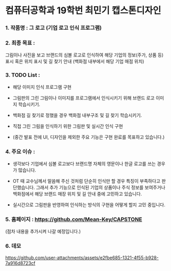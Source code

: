 # 컴퓨터공학과 19학번 최민기 캡스톤디자인

### 1. 작품명 : 그 로고 (기업 로고 인식 프로그램)

### 2. 최종 목표 : 

그림이나 사진을 보고 브랜드의 심볼 로고로 인식하여 해당 기업의 정보(주가, 상품 등)표시 혹은 
위치 표시 및 길 찾기 안내 (백화점 내부에서 해당 기업 매점 위치)

### 3. TODO List :

- 해당 이미지 인식 프로그램 구현

- 그림판의 그린 그림이나 이미지를 프로그램에서 인식시키기 위해 브랜드 로고 이미지 학습시키기.

- 백화점 길 찾기로 정했을 경우 백화점 내부구조 및 길 찾기 학습시키기.

- 직접 그린 그림을 인식하기 위한 그림판 및 실시간 인식 구현

- (중간 발표 전에 UI, 디자인을 제외한 주요 기능은 구현 완료를 목표하고 있습니다.)


### 4. 주요 이슈 :

- 생각보다 기업에서 심볼 로고보다 브랜드명 자체의 영문이나 한글 로고를 쓰는 경우가 많습니다.

- OT 때 교수님께서 말씀해 주신 것처럼 단순히 인식만 할 경우 특징이 부족하다고 판단했습니다. 그래서 추가 기능으로 인식된 기업의 상품이나 주식 정보를 보여주거나 백화점에서 해당 브랜드 매장 위치 및 길 안내 중에 고민하고 있습니다.

- 실시간으로 그림판을 반영하여 인식하는 방식의 구현을 어떻게 할지 고민 중입니다.

 
### 5. 홈페이지 : https://github.com/Mean-Key/CAPSTONE

(점차 내용을 추가시켜 나갈 예정입니다.)

### 6. 데모

https://github.com/user-attachments/assets/e2fbe685-1321-4f55-b928-7a916d8723cf



